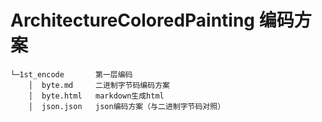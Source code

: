 # ArchitectureColoredPainting 编码方案
```
└─1st_encode       第一层编码
    │  byte.md     二进制字节码编码方案
    │  byte.html   markdown生成html
    │  json.json   json编码方案（与二进制字节码对照）
```